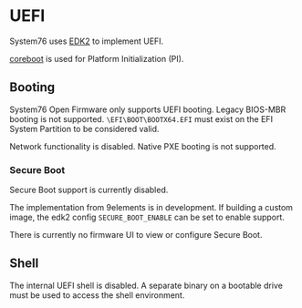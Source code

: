 # UEFI

System76 uses [EDK2](https://github.com/tianocore/edk2) to implement UEFI.

[coreboot](https://coreboot.org/) is used for Platform Initialization (PI).

## Booting

System76 Open Firmware only supports UEFI booting. Legacy BIOS-MBR booting is
not supported. `\EFI\BOOT\BOOTX64.EFI` must exist on the EFI System Partition
to be considered valid.

Network functionality is disabled. Native PXE booting is not supported.

### Secure Boot

Secure Boot support is currently disabled.

The implementation from 9elements is in development. If building a custom
image, the edk2 config `SECURE_BOOT_ENABLE` can be set to enable support.

There is currently no firmware UI to view or configure Secure Boot.

## Shell

The internal UEFI shell is disabled. A separate binary on a bootable drive
must be used to access the shell environment.
